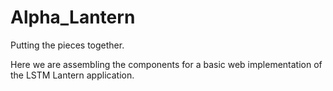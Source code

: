 # Alpha_Lantern
Putting the pieces together.


Here we are assembling the components for a basic web implementation of the LSTM Lantern application.
